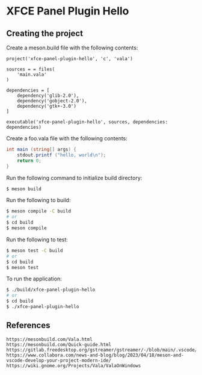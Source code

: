 # XFCE Panel Plugin Hello

## Creating the project

Create a meson.build file with the following contents:

```meson
project('xfce-panel-plugin-hello', 'c', 'vala')

sources = = files(
    'main.vala'
)

dependencies = [
    dependency('glib-2.0'),
    dependency('gobject-2.0'),
    dependency('gtk+-3.0')
]

executable('xfce-panel-plugin-hello', sources, dependencies: dependencies)
```

Create a foo.vala file with the following contents:

```c#
int main (string[] args) {
    stdout.printf ("hello, world\n");
    return 0;
}
```

Run the following command to initialize build directory:

```bash
$ meson build
```

Run the following to build:

```bash
$ meson compile -C build
# or
$ cd build
$ meson compile
```

Run the following to test:

```bash
$ meson test -C build
# or
$ cd build
$ meson test
```

To run the application:

```bash
$ ./build/xfce-panel-plugin-hello
# or
$ cd build
$ ./xfce-panel-plugin-hello
```

## References

```
https://mesonbuild.com/Vala.html
https://mesonbuild.com/Quick-guide.html
https://gitlab.freedesktop.org/gstreamer/gstreamer/-/blob/main/.vscode/launch.json
https://www.collabora.com/news-and-blog/blog/2023/04/18/meson-and-vscode-develop-your-project-modern-ide/
https://wiki.gnome.org/Projects/Vala/ValaOnWindows
```